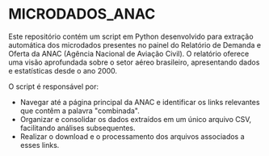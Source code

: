 # MICRODADOS_ANAC

Este repositório contém um script em Python desenvolvido para extração automática dos microdados presentes no painel do Relatório de Demanda e Oferta da ANAC (Agência Nacional de Aviação Civil). O relatório oferece uma visão aprofundada sobre o setor aéreo brasileiro, apresentando dados e estatísticas desde o ano 2000.

O script é responsável por:

- Navegar até a página principal da ANAC e identificar os links relevantes que contêm a palavra "combinada".
- Organizar e consolidar os dados extraídos em um único arquivo CSV, facilitando análises subsequentes.
- Realizar o download e o processamento dos arquivos associados a esses links.
